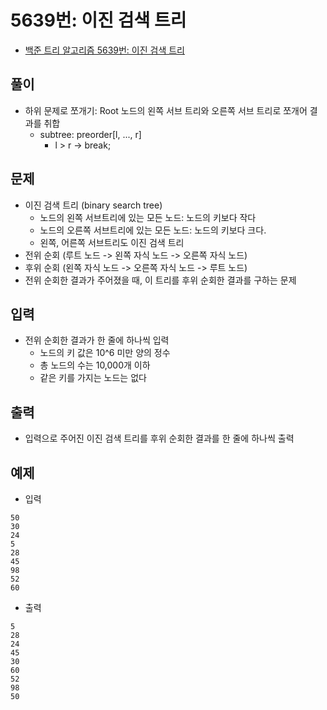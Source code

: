 # 5639번: 이진 검색 트리
- [백준 트리 알고리즘 5639번: 이진 검색 트리](https://www.acmicpc.net/problem/5639)

## 풀이
- 하위 문제로 쪼개기: Root 노드의 왼쪽 서브 트리와 오른쪽 서브 트리로 쪼개어 결과를 취합
  - subtree: preorder[l, ..., r]
    - l > r -> break;

## 문제
- 이진 검색 트리 (binary search tree)
  - 노드의 왼쪽 서브트리에 있는 모든 노드: 노드의 키보다 작다
  - 노드의 오른쪽 서브트리에 있는 모든 노드: 노드의 키보다 크다.
  - 왼쪽, 어른쪽 서브트리도 이진 검색 트리
- 전위 순회 (루트 노드 -> 왼쪽 자식 노드 -> 오른쪽 자식 노드)
- 후위 순회 (왼쪽 자식 노드 -> 오른쪽 자식 노드 -> 루트 노드)
- 전위 순회한 결과가 주어졌을 때, 이 트리를 후위 순회한 결과를 구하는 문제

## 입력
- 전위 순회한 결과가 한 줄에 하나씩 입력
  - 노드의 키 값은 10^6 미만 양의 정수
  - 총 노드의 수는 10,000개 이하
  - 같은 키를 가지는 노드는 없다

## 출력
- 입력으로 주어진 이진 검색 트리를 후위 순회한 결과를 한 줄에 하나씩 출력

## 예제
- 입력
```text
50
30
24
5
28
45
98
52
60
```
- 출력
```text
5
28
24
45
30
60
52
98
50
```